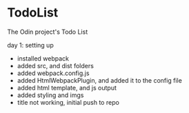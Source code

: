 # TodoList

The Odin project's Todo List

day 1: setting up

- installed webpack
- added src, and dist folders
- added webpack.config.js
- added HtmlWebpackPlugin, and added it to the config file
- added html template, and js output
- added styling and imgs
- title not working, initial push to repo

